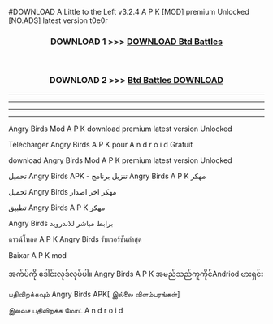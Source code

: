 #DOWNLOAD A Little to the Left v3.2.4 A P K [MOD] premium Unlocked [NO.ADS] latest version t0e0r 



<div align="center">

<h3>DOWNLOAD 1 >>> <a href="https://getmod1.web.app/?judule=Btd Battles">DOWNLOAD Btd Battles</a></h3><br>

<h3>DOWNLOAD 2 >>> <a href="https://getmod1.web.app/?judule=Btd Battles">Btd Battles DOWNLOAD </a></h3>

</div>


----------------------------------------------------------

----------------------------------------------------------

----------------------------------------------------------

----------------------------------------------------------


Angry Birds  Mod A P K download premium latest version Unlocked

Télécharger  Angry Birds  A P K pour A n d r o i d Gratuit

download Angry Birds  Mod A P K premium latest version Unlocked

تحميل Angry Birds  APK - تنزيل برنامج Angry Birds  A P K مهكر

تحميل Angry Birds  مهكر اخر اصدار

تطبيق Angry Birds  A P K مهكر

Angry Birds  برابط مباشر للاندرويد

ดาวน์โหลด A P K Angry Birds  รับเวอร์ชันล่าสุด

Baixar A P K mod

အက်ပ်ကို ဒေါင်းလုဒ်လုပ်ပါ။ Angry Birds  A P K အမည်သည်ကူကိုင်Andriod ဗားရှင်း

பதிவிறக்கவும் Angry Birds  APK[ இல்லை விளம்பரங்கள்] 
 
இலவச பதிவிறக்க மோட் A n d r o i d



